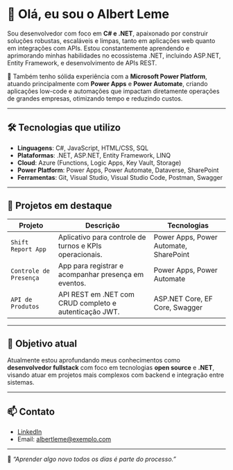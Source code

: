 # 👋 Olá, eu sou o Albert Leme

Sou desenvolvedor com foco em **C# e .NET**, apaixonado por construir soluções robustas, escaláveis e limpas, tanto em aplicações web quanto em integrações com APIs. Estou constantemente aprendendo e aprimorando minhas habilidades no ecossistema .NET, incluindo ASP.NET, Entity Framework, e desenvolvimento de APIs REST.

🚀 Também tenho sólida experiência com a **Microsoft Power Platform**, atuando principalmente com **Power Apps** e **Power Automate**, criando aplicações low-code e automações que impactam diretamente operações de grandes empresas, otimizando tempo e reduzindo custos.

---

## 🛠️ Tecnologias que utilizo

- **Linguagens**: C#, JavaScript, HTML/CSS, SQL
- **Plataformas**: .NET, ASP.NET, Entity Framework, LINQ
- **Cloud**: Azure (Functions, Logic Apps, Key Vault, Storage)
- **Power Platform**: Power Apps, Power Automate, Dataverse, SharePoint
- **Ferramentas**: Git, Visual Studio, Visual Studio Code, Postman, Swagger

---

## 📌 Projetos em destaque

| Projeto | Descrição | Tecnologias |
|--------|-----------|-------------|
| `Shift Report App` | Aplicativo para controle de turnos e KPIs operacionais. | Power Apps, Power Automate, SharePoint |
| `Controle de Presença` | App para registrar e acompanhar presença em eventos. | Power Apps, Power Automate |
| `API de Produtos` | API REST em .NET com CRUD completo e autenticação JWT. | ASP.NET Core, EF Core, Swagger |

---

## 🎯 Objetivo atual

Atualmente estou aprofundando meus conhecimentos como **desenvolvedor fullstack** com foco em tecnologias **open source** e **.NET**, visando atuar em projetos mais complexos com backend e integração entre sistemas.

---

## 📫 Contato

- [LinkedIn](https://www.linkedin.com/in/albertleme)
- Email: albertleme@exemplo.com

---

🧠 *“Aprender algo novo todos os dias é parte do processo.”*
